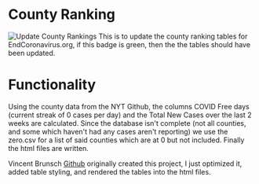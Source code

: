 # County Ranking
![Update County Rankings](https://github.com/Necsi/County_Ranking/workflows/Update%20County%20Rankings/badge.svg)
This is to update the county ranking tables for EndCoronavirus.org, if this badge is green, then the the tables should have been updated. 

# Functionality
Using the county data from the NYT Github, the columns COVID Free days (current streak of 0 cases per day) and the Total New Cases over the last 2 weeks are calculated. Since the database isn't complete (not all counties, and some which haven't had any cases aren't reporting) we use the zero.csv for a list of said counties which are at 0 but not included. Finally the html files are written.

Vincent Brunsch [Github](https://github.com/vbrunsch/) originally created this project, I just optimized it, added table styling, and rendered the tables into the html files.
